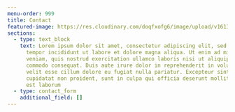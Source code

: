 ```yaml
---
menu-order: 999
title: Contact
featured-image: https://res.cloudinary.com/doqfxofg6/image/upload/v1613035101/samples/ecommerce/accessories-bag.jpg
sections:
  - type: text_block
    text: Lorem ipsum dolor sit amet, consectetur adipiscing elit, sed do eiusmod
      tempor incididunt ut labore et dolore magna aliqua. Ut enim ad minim
      veniam, quis nostrud exercitation ullamco laboris nisi ut aliquip ex ea
      commodo consequat. Duis aute irure dolor in reprehenderit in voluptate
      velit esse cillum dolore eu fugiat nulla pariatur. Excepteur sint occaecat
      cupidatat non proident, sunt in culpa qui officia deserunt mollit anim id
      est laborum
  - type: contact_form
    additional_field: []
---
```

